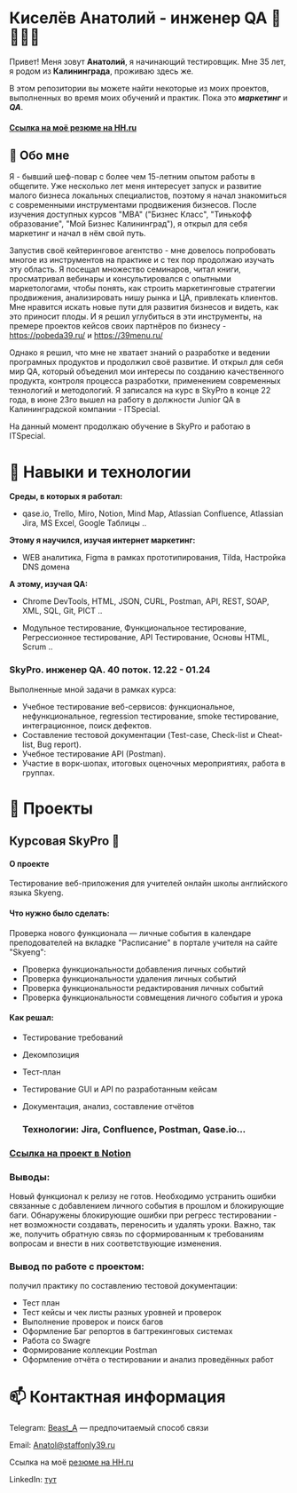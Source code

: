 # Киселёв Анатолий - инженер QA 🔎🐞📄🐛

Привет! Меня зовут __Анатолий__, я начинающий тестировщик. Мне 35 лет, я родом из __Калининграда__, проживаю здесь же.

В этом репозитории вы можете найти некоторые из моих проектов, выполненных во время моих обучений и практик. Пока это **_маркетинг_** и **_QA_**.
 #### <a href='https://kaliningrad.hh.ru/resume/8efcba06ff0be7985c0039ed1f384d74566675'>Ссылка на моё резюме на HH.ru</a> 

## 👋  Обо мне 
Я - бывший шеф-повар с более чем 15-летним опытом работы в общепите. Уже несколько лет меня интересует запуск и развитие малого бизнеса локальных специалистов, поэтому я начал знакомиться с современными инструментами продвижения бизнесов. После изучения доступных курсов "MBA" ("Бизнес Класс", "Тинькофф образование", "Мой Бизнес Калининград"), я открыл для себя маркетинг и начал в нём свой путь. 

Запустив своё кейтеринговое агентство - мне довелось попробовать многое из инструментов на практике и с тех пор продолжаю изучать эту область. Я посещал множество семинаров, читал книги, просматривал вебинары и консультировался с опытными маркетологами, чтобы понять, как строить маркетинговые стратегии продвижения, анализировать нишу рынка и ЦА, привлекать клиентов. Мне нравится искать новые пути для развития бизнесов и видеть, как это приносит плоды. И я решил углубиться в эти инструменты, на премере проектов кейсов своих партнёров по бизнесу - https://pobeda39.ru/ и https://39menu.ru/

Однако я решил, что мне не хватает знаний о разработке и ведении програмных продуктов и продолжил своё развитие. И открыл для себя мир QA, который объеденил мои интересы по созданию качественного продукта, контроля процесса разработки, применением современных технологий и методологий.
Я записался на курс в SkyPro в конце 22 года, в июне 23го вышел на работу в должности Junior QA в Калининградской компании - ITSpecial.

На данный момент продолжаю обучение в SkyPro и работаю в ITSpecial.

# 🌱 Навыки и технологии 
**Среды, в которых я работал:**
- qase.io, Trello, Miro, Notion, Mind Map, Atlassian Confluence, Atlassian Jira, MS Excel, Google Таблицы ..

**Этому я научился, изучая интернет маркетинг:**
- WEB аналитика, Figma в рамках прототипирования, Tilda, Настройка DNS домена

**А этому, изучая QA:**
- Chrome DevTools, HTML, JSON, CURL, Postman, API, REST, SOAP, XML, SQL, Git, PICT ..

- Модульное тестирование, Функциональное тестирование, Регрессионное тестирование, API Тестирование, Основы HTML, Scrum ..

<!-- не уверен, но релевантно Fiddler, Swagger, Android Studio, xCode, Charles, -->

### SkyPro. инженер QA. 40 поток. 12.22 - 01.24

Выполненные мной задачи в рамках курса:
- Учебное тестирование веб-сервисов: функциональное, нефункциональное, regression тестирование,
smoke тестирование, интеграционное, поиск дефектов.
- Составление тестовой документации (Test-case, Check-list и Cheat-list, Bug report).
- Учебное тестирование API (Postman).
- Участие в ворк-шопах, итоговых оценочных мероприятиях, работа в группах.

  
# 👀 Проекты
## Курсовая SkyPro 💞️
#### О проекте
Тестирование веб-приложения для учителей онлайн школы английского языка Skyeng.

#### Что нужно было сделать:
Проверка нового функционала — личные события в календаре преподователей на вкладке "Расписание" в портале учителя на сайте "Skyeng":
 - Проверка функциональности добавления личных событий
 - Проверка функциональности удаления личных событий
 - Проверка функциональности редактирования личных событий
 - Проверка функциональности совмещения личного события и урока
 
 #### Как решал:
 - Тестирование требований
 - Декомпозиция
 - Тест-план
 - Тестирование GUI и API по разработанным кейсам
 - Документация, анализ, составление отчётов
 
   ### Технологии: Jira, Confluence, Postman, Qase.io...
###  <a href='https://beast19.notion.site/1-2-public-36c77caf504e49958f3b0cad54c84c04?pvs=4'>Ссылка на проект в Notion</a> 
### Выводы:
Новый функционал к релизу не готов. Необходимо устранить ошибки связанные с добавлением личного события в прошлом и блокирующие баги. Обнаружены блокирующие ошибки при регресс тестировании - нет возможности создавать, переносить и удалять уроки. Важно, так же, получить обратную связь по сформированным к требованиям вопросам и внести в них соответствующие изменения.
   ### Вывод по работе с проектом:

получил практику по составлению тестовой документации:

- Тест план
- Тест кейсы и чек листы разных уровней и проверок
- Выполнение проверок и поиск багов
- Оформление Баг репортов в багтрекинговых системах
- Работа со Swagre
- Формирование коллекции Postman
- Оформление отчёта о тестировании и анализ проведённых работ

# 📫 Контактная информация
Telegram:  <a href='https://t.me/Beast_A'>Beast_A</a> — предпочитаемый способ связи

Email: <a href="mailto:Anatol@staffonly39.ru">Anatol@staffonly39.ru</a>

 Ссылка на моё <a href='https://kaliningrad.hh.ru/resume/8efcba06ff0be7985c0039ed1f384d74566675'> резюме на HH.ru</a> 

  LinkedIn: <a href="www.linkedin.com/in/%D0%B0%D0%BD%D0%B0%D1%82%D0%BE%D0%BB%D0%B8%D0%B9-%D0%BA%D0%B8%D1%81%D0%B5%D0%BB%D1%91%D0%B2-4b122291">тут</a>
